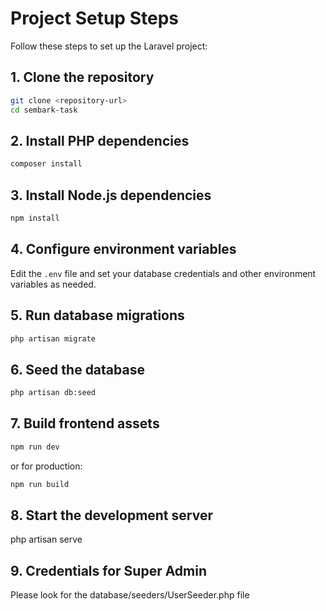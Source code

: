 # Project Setup Steps

Follow these steps to set up the Laravel project:

## 1. Clone the repository

```sh
git clone <repository-url>
cd sembark-task
```

## 2. Install PHP dependencies

```sh
composer install
```

## 3. Install Node.js dependencies

```sh
npm install
```

## 4. Configure environment variables

Edit the `.env` file and set your database credentials and other environment variables as needed.

## 5. Run database migrations

```sh
php artisan migrate
```

## 6. Seed the database

```sh
php artisan db:seed
```

## 7. Build frontend assets

```sh
npm run dev
```
or for production:
```sh
npm run build
```

## 8. Start the development server
php artisan serve

## 9. Credentials for Super Admin
Please look for the database/seeders/UserSeeder.php file